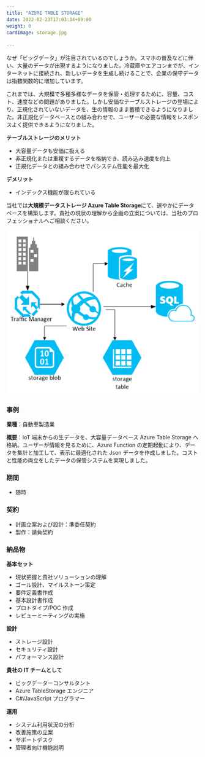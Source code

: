 ```yaml
---
title: "AZURE TABLE STORAGE"
date: 2022-02-23T17:03:34+09:00
weight: 0
cardImage: storage.jpg

---
```


なぜ「ビッグデータ」が注目されているのでしょうか。スマホの普及などに伴い、大量のデータが出現するようになりました。冷蔵庫やエアコンまでが、インターネットに接続され、新しいデータを生成し続けることで、企業の保守データは指数関数的に増加しています。

これまでは、大規模で多種多様なデータを保管・処理するために、容量、コスト、速度などの問題がありました。しかし安価なテーブルストレージの登場により、正規化されていないデータを、生の情報のまま蓄積できるようになりました。非正規化データベースとの組み合わせで、ユーザーの必要な情報をレスポンスよく提供できるようになりました。

**テーブルストレージのメリット**

- 大容量データも安価に扱える
- 非正規化または重複するデータを格納でき、読み込み速度を向上
- 正規化データとの組み合わせでパシステム性能を最大化

**デメリット**

- インデックス機能が限られている

当社では**大規模データストレージ Azure Table Storage**にて、速やかにデータベースを構築します。貴社の現状の理解から企画の立案については、当社のプロフェッショナルへご相談ください。

![ Image is not Available !](table-storage.webp)

### 事例

**業種**：自動車製造業

**概要**：IoT 端末からの生データを、大容量データベース Azure Table Storage へ格納。ユーザーが情報を見るために、Azure Function の定期起動により、データを集計と加工して、表示に最適化された Json データを作成しました。コストと性能の両立をしたデータの保管システムを実現しました。

### 期間

- 随時

### 契約

- 計画立案および設計：準委任契約
- 製作：請負契約

### 納品物

**基本セット**

- 現状把握と貴社ソリューションの理解
- ゴール設計、マイルストーン策定
- 要件定義書作成
- 基本設計書作成
- プロトタイプ/POC 作成
- レビューミーティングの実施



**設計**

- ストレージ設計
- セキュリティ設計
- パフォーマンス設計

**貴社の IT チームとして**

- ビックデーターコンサルタント
- Azure TableStorage エンジニア
- C#/JavaScript プログラマー

**運用**

- システム利用状況の分析
- 改善施策の立案
- サポートデスク
- 管理者向け機能説明
